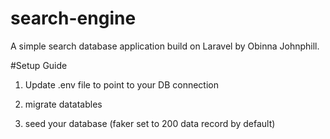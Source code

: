 
# search-engine


A simple search database application build on Laravel by Obinna Johnphill.


#Setup Guide

 1. Update .env file to point to your DB connection

 2. migrate datatables 

 3. seed your database (faker set to 200 data record by default)






